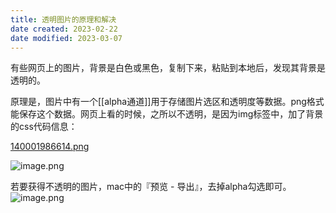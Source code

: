 ```yaml
---
title: 透明图片的原理和解决
date created: 2023-02-22
date modified: 2023-03-07
---
```


有些网页上的图片，背景是白色或黑色，复制下来，粘贴到本地后，发现其背景是透明的。

原理是，图片中有一个[[alpha通道]]用于存储图片选区和透明度等数据。png格式能保存这个数据。网页上看的时候，之所以不透明，是因为img标签中，加了背景的css代码信息：

[140001986614.png](https://img.huxiucdn.com/article/content/202302/20/140001986614.png?imageView2/2/w/1000/format/png/interlace/1/q/85)

![image.png](https://img.oldwinter.top/202302221046842.png)

若要获得不透明的图片，mac中的『预览 - 导出』，去掉alpha勾选即可。
![image.png](https://img.oldwinter.top/202302221044346.png)
